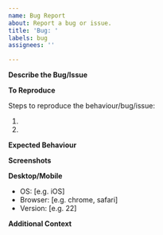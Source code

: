 ```yaml
---
name: Bug Report
about: Report a bug or issue.
title: 'Bug: '
labels: bug
assignees: ''

---
```


**Describe the Bug/Issue**
<!-- A clear and concise description of the bug/issue. -->

**To Reproduce**
<!--- i.e.
1. Go to '...'
1. Click on '....'
1. Scroll down to '....'
1. See bug/issue
-->

Steps to reproduce the behaviour/bug/issue:

1. 
1. 

**Expected Behaviour**
<!--- A clear and concise description of what you expected to happen. -->

**Screenshots**
<!--- If applicable, add screenshots to help explain your problem. -->

**Desktop/Mobile**
<!-- Please complete the following information. -->

 - OS: [e.g. iOS]
 - Browser: [e.g. chrome, safari]
 - Version: [e.g. 22]

**Additional Context**
<!--- Add any other context about the bug/issue here. -->
